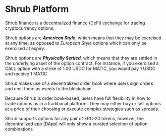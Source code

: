 # Shrub Platform


Shrub.finance is a decentralized finance \(DeFi\) exchange for trading cryptocurrency options.

Shrub options are _**American Style**_, which means that they may be exercised at any time, as opposed to _European Style_ options which can only be exercised at expiry.

Shrub options are _**Physically Settled**_, which means that they are settled in the underlying asset of the option contract. For instance, if you exercised a CALL option with a strike of 1.00 USDC for MATIC, you would pay 1 USDC and receive 1 MATIC

Shrub makes use of a decentralized order book where users sign orders and emit them as events to the blockchain.

Because Shrub is order book-based, users have full flexibility in how to trade options as in a traditional platform. They may either buy or sell options at a price of their choosing or execute complex strategies such as spreads.

Shrub supports options for any pair of ERC-20 tokens, however, the decentralized app \(DApp\) will only show a curated selection of option combinations

